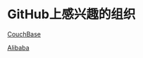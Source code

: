 GitHub上感兴趣的组织
====================
[CouchBase](https://github.com/couchbase)

[Alibaba](https://github.com/alibaba)
